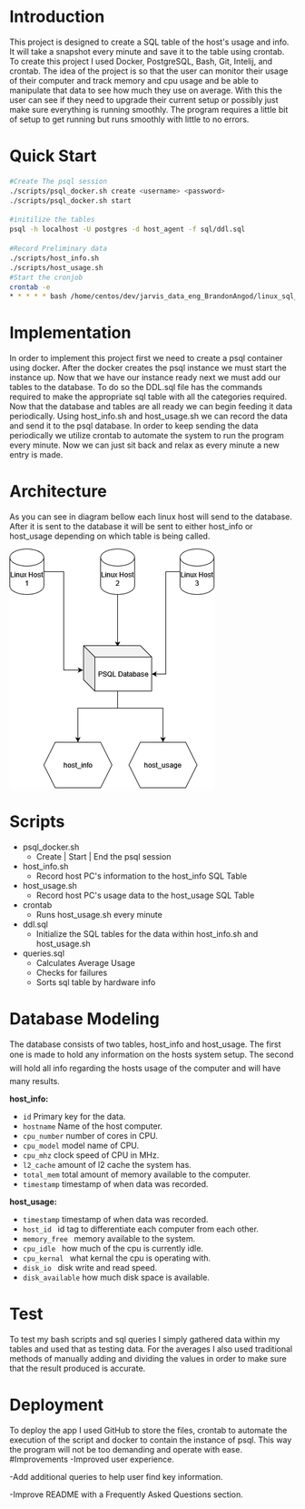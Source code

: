 # Introduction

This project is designed to create a SQL table of the host's usage and info. It will take a snapshot every minute and save it to the table using crontab. To create this project I used Docker, PostgreSQL, Bash, Git, Intelij, and crontab. The idea of the project is so that the user can monitor their usage of their computer and track memory and cpu usage and be able to manipulate that data to see how much they use on average. With this the user can see if they need to upgrade their current setup or possibly just make sure everything is running smoothly. The program requires a little bit of setup to get running but runs smoothly with little to no errors.


# Quick Start
```bash
#Create The psql session
./scripts/psql_docker.sh create <username> <password>
./scripts/psql_docker.sh start

#initilize the tables
psql -h localhost -U postgres -d host_agent -f sql/ddl.sql

#Record Preliminary data
./scripts/host_info.sh
./scripts/host_usage.sh
#Start the cronjob
crontab -e
* * * * * bash /home/centos/dev/jarvis_data_eng_BrandonAngod/linux_sql_core_java/scripts/host_usage.sh localhost 5432 host_agent postgres password > /tmp/host_usage.log


```

# Implementation
In order to implement this project first we need to create a psql container using docker. After the docker creates the psql instance
we must start the instance up. Now that we have our instance ready next we must add our tables to the database.
To do so the DDL.sql file has the commands required to make the appropriate sql table with all the categories required.
Now that the database and tables are all ready we can begin feeding it data periodically.
Using host_info.sh and host_usage.sh we can record the data and send it to the psql database.
In order to keep sending the data periodically we utilize crontab to automate the system to run the program every minute.
Now we can just sit back and relax as every minute a new entry is made.

# Architecture
As you can see in diagram bellow each linux host will send to the database. After it is sent to the database it will be sent to either host_info or host_usage depending on which table is being called.

![](assets/linuxsql.drawio(1).png)

# Scripts
- psql_docker.sh 
  - Create | Start | End the psql session
- host_info.sh 
  - Record host PC's information to the host_info SQL Table
- host_usage.sh
  - Record host PC's usage data to the host_usage SQL Table
- crontab
  - Runs host_usage.sh every minute
- ddl.sql
  - Initialize the SQL tables for the data within host_info.sh and host_usage.sh
- queries.sql
  - Calculates Average Usage
  - Checks for failures
  - Sorts sql table by hardware info

# Database Modeling
The database consists of two tables, host_info and host_usage. The first one is made to hold any information on the hosts system setup. The second will hold all info regarding the hosts usage of the computer and will have many results.

**host_info:**
- ```id``` Primary key for the data.
- ```hostname``` Name of the host computer.
- ```cpu_number``` number of cores in CPU.
- ```cpu_model``` model name of CPU.
- ```cpu_mhz``` clock speed of CPU in MHz.
- ```l2_cache``` amount of l2 cache the system has.
- ```total_mem``` total amount of memory available to the computer.
- ```timestamp``` timestamp of when data was recorded.

**host_usage:**
- ```timestamp``` timestamp of when data was recorded.
- ```host_id ``` id tag to differentiate each computer from each other.
- ```memory_free ``` memory available to the system.
- ```cpu_idle ``` how much of the cpu is currently idle.
- ```cpu_kernal ``` what kernal the cpu is operating with.
- ```disk_io ``` disk write and read speed.
- ```disk_available``` how much disk space is available.


# Test
To test my bash scripts and sql queries I simply gathered data within my tables and used that as testing data. For the averages I also used traditional methods of manually adding and dividing the values in order to make sure that the result produced is accurate.

# Deployment
To deploy the app I used GitHub to store the files, crontab to automate the execution of the script and docker to contain the instance of psql. This way the program will not be too demanding and operate with ease.
#Improvements
-Improved user experience.

-Add additional queries to help user find key information.

-Improve README with a Frequently Asked Questions section.
